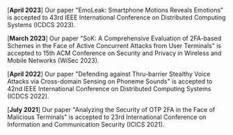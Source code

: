 [**April 2023**] Our paper "EmoLeak: Smartphone Motions Reveals Emotions" is accepted to 43rd IEEE International Conference on Distributed Computing Systems (ICDCS 2023).

[**March 2023**] Our paper "SoK: A Comprehensive Evaluation of 2FA-based Schemes in the Face of Active Concurrent Attacks from User Terminals" is accepted to 15th ACM Conference on Security and Privacy in Wireless and Mobile Networks (WiSec 2023).

[**April 2022**] Our paper "Defending against Thru-barrier Stealthy Voice Attacks via Cross-domain Sensing on Phoneme Sounds" is accepted to 42nd IEEE International Conference on Distributed Computing Systems (ICDCS 2022).

[**July 2021**] Our paper "Analyzing the Security of OTP 2FA in the Face of Malicious Terminals" is accepted to 23rd International Conference on Information and Communication Security (ICICS 2021).

